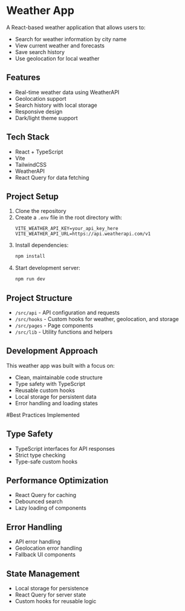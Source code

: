 # Weather App

A React-based weather application that allows users to:
- Search for weather information by city name
- View current weather and forecasts
- Save search history
- Use geolocation for local weather

## Features

- Real-time weather data using WeatherAPI
- Geolocation support
- Search history with local storage
- Responsive design
- Dark/light theme support

## Tech Stack

- React + TypeScript
- Vite
- TailwindCSS
- WeatherAPI
- React Query for data fetching

## Project Setup

1. Clone the repository
2. Create a `.env` file in the root directory with:
   ```
   VITE_WEATHER_API_KEY=your_api_key_here
   VITE_WEATHER_API_URL=https://api.weatherapi.com/v1
   ```
3. Install dependencies:
   ```bash
   npm install
   ```
4. Start development server:
   ```bash
   npm run dev
   ```

## Project Structure

- `/src/api` - API configuration and requests
- `/src/hooks` - Custom hooks for weather, geolocation, and storage
- `/src/pages` - Page components
- `/src/lib` - Utility functions and helpers

## Development Approach

This weather app was built with a focus on:
- Clean, maintainable code structure
- Type safety with TypeScript
- Reusable custom hooks
- Local storage for persistent data
- Error handling and loading states

#Best Practices Implemented


## Type Safety
- TypeScript interfaces for API responses
- Strict type checking
- Type-safe custom hooks

## Performance Optimization
- React Query for caching
- Debounced search
- Lazy loading of components

## Error Handling
- API error handling
- Geolocation error handling
- Fallback UI components

## State Management
- Local storage for persistence
- React Query for server state
- Custom hooks for reusable logic
